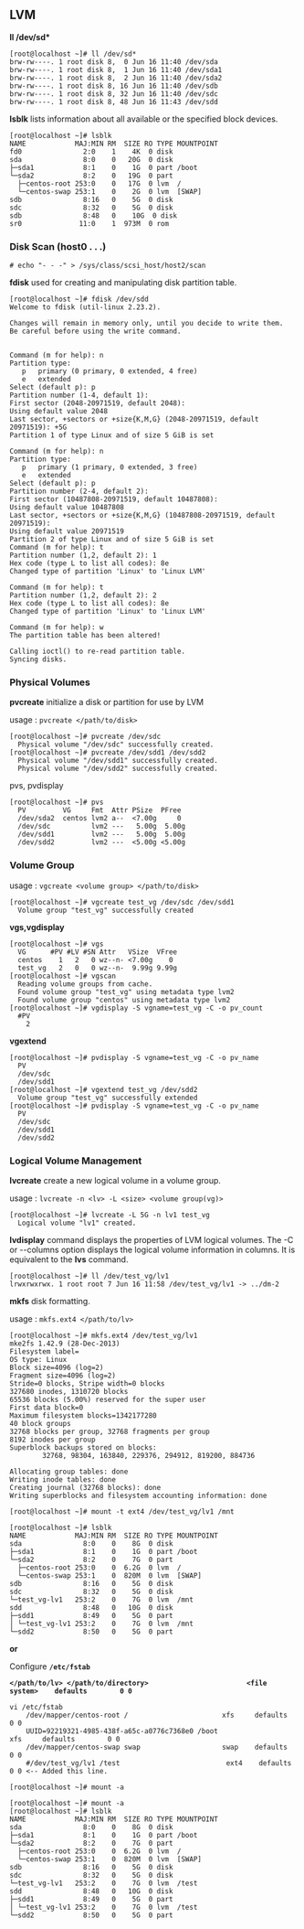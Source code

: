 ## LVM

**ll /dev/sd\***
```
[root@localhost ~]# ll /dev/sd*
brw-rw----. 1 root disk 8,  0 Jun 16 11:40 /dev/sda
brw-rw----. 1 root disk 8,  1 Jun 16 11:40 /dev/sda1
brw-rw----. 1 root disk 8,  2 Jun 16 11:40 /dev/sda2
brw-rw----. 1 root disk 8, 16 Jun 16 11:40 /dev/sdb
brw-rw----. 1 root disk 8, 32 Jun 16 11:40 /dev/sdc
brw-rw----. 1 root disk 8, 48 Jun 16 11:43 /dev/sdd
```

**lsblk** lists information about all available or the specified block devices.

```
[root@localhost ~]# lsblk
NAME            MAJ:MIN RM  SIZE RO TYPE MOUNTPOINT
fd0               2:0    1    4K  0 disk
sda               8:0    0   20G  0 disk
├─sda1            8:1    0    1G  0 part /boot
└─sda2            8:2    0   19G  0 part
  ├─centos-root 253:0    0   17G  0 lvm  /
  └─centos-swap 253:1    0    2G  0 lvm  [SWAP]
sdb               8:16   0    5G  0 disk
sdc               8:32   0    5G  0 disk
sdb               8:48   0    10G  0 disk
sr0              11:0    1  973M  0 rom
 ```

### Disk Scan (host0 . . .)

```
# echo "- - -" > /sys/class/scsi_host/host2/scan
```

**fdisk** used for creating and manipulating disk partition table.

```
[root@localhost ~]# fdisk /dev/sdd
Welcome to fdisk (util-linux 2.23.2).

Changes will remain in memory only, until you decide to write them.
Be careful before using the write command.


Command (m for help): n
Partition type:
   p   primary (0 primary, 0 extended, 4 free)
   e   extended
Select (default p): p
Partition number (1-4, default 1):
First sector (2048-20971519, default 2048):
Using default value 2048
Last sector, +sectors or +size{K,M,G} (2048-20971519, default 20971519): +5G
Partition 1 of type Linux and of size 5 GiB is set

Command (m for help): n
Partition type:
   p   primary (1 primary, 0 extended, 3 free)
   e   extended
Select (default p): p
Partition number (2-4, default 2):
First sector (10487808-20971519, default 10487808):
Using default value 10487808
Last sector, +sectors or +size{K,M,G} (10487808-20971519, default 20971519):
Using default value 20971519
Partition 2 of type Linux and of size 5 GiB is set
Command (m for help): t
Partition number (1,2, default 2): 1
Hex code (type L to list all codes): 8e
Changed type of partition 'Linux' to 'Linux LVM'

Command (m for help): t
Partition number (1,2, default 2): 2
Hex code (type L to list all codes): 8e
Changed type of partition 'Linux' to 'Linux LVM'

Command (m for help): w
The partition table has been altered!

Calling ioctl() to re-read partition table.
Syncing disks.
```

### Physical Volumes

**pvcreate** initialize a disk or partition for use by LVM

usage : `pvcreate </path/to/disk>`

```
[root@localhost ~]# pvcreate /dev/sdc
  Physical volume "/dev/sdc" successfully created.
[root@localhost ~]# pvcreate /dev/sdd1 /dev/sdd2
  Physical volume "/dev/sdd1" successfully created.
  Physical volume "/dev/sdd2" successfully created.
```
pvs, pvdisplay
```
[root@localhost ~]# pvs
  PV         VG     Fmt  Attr PSize  PFree
  /dev/sda2  centos lvm2 a--  <7.00g     0
  /dev/sdc          lvm2 ---   5.00g  5.00g
  /dev/sdd1         lvm2 ---   5.00g  5.00g
  /dev/sdd2         lvm2 ---  <5.00g <5.00g
```

### Volume Group

usage : `vgcreate <volume group> </path/to/disk>`

```
[root@localhost ~]# vgcreate test_vg /dev/sdc /dev/sdd1
  Volume group "test_vg" successfully created
```

**vgs,vgdisplay**

```
[root@localhost ~]# vgs
  VG      #PV #LV #SN Attr   VSize  VFree
  centos    1   2   0 wz--n- <7.00g    0
  test_vg   2   0   0 wz--n-  9.99g 9.99g
[root@localhost ~]# vgscan
  Reading volume groups from cache.
  Found volume group "test_vg" using metadata type lvm2
  Found volume group "centos" using metadata type lvm2
[root@localhost ~]# vgdisplay -S vgname=test_vg -C -o pv_count
  #PV
    2
```
**vgextend**

```
[root@localhost ~]# pvdisplay -S vgname=test_vg -C -o pv_name
  PV
  /dev/sdc
  /dev/sdd1
[root@localhost ~]# vgextend test_vg /dev/sdd2
  Volume group "test_vg" successfully extended
[root@localhost ~]# pvdisplay -S vgname=test_vg -C -o pv_name
  PV
  /dev/sdc
  /dev/sdd1
  /dev/sdd2
```

### Logical Volume Management

**lvcreate** create a new logical volume in a volume group.

usage : `lvcreate -n <lv> -L <size> <volume group(vg)>`

```
[root@localhost ~]# lvcreate -L 5G -n lv1 test_vg
  Logical volume "lv1" created.
```

**lvdisplay** command displays the properties of LVM logical volumes.
The -C or --columns option displays the logical volume information in columns. It is equivalent to the **lvs** command.

```
[root@localhost ~]# ll /dev/test_vg/lv1
lrwxrwxrwx. 1 root root 7 Jun 16 11:58 /dev/test_vg/lv1 -> ../dm-2
```

**mkfs** disk formatting.

usage : `mkfs.ext4 </path/to/lv>` 

```
[root@localhost ~]# mkfs.ext4 /dev/test_vg/lv1
mke2fs 1.42.9 (28-Dec-2013)
Filesystem label=
OS type: Linux
Block size=4096 (log=2)
Fragment size=4096 (log=2)
Stride=0 blocks, Stripe width=0 blocks
327680 inodes, 1310720 blocks
65536 blocks (5.00%) reserved for the super user
First data block=0
Maximum filesystem blocks=1342177280
40 block groups
32768 blocks per group, 32768 fragments per group
8192 inodes per group
Superblock backups stored on blocks:
        32768, 98304, 163840, 229376, 294912, 819200, 884736

Allocating group tables: done
Writing inode tables: done
Creating journal (32768 blocks): done
Writing superblocks and filesystem accounting information: done

[root@localhost ~]# mount -t ext4 /dev/test_vg/lv1 /mnt

[root@localhost ~]# lsblk
NAME            MAJ:MIN RM  SIZE RO TYPE MOUNTPOINT
sda               8:0    0    8G  0 disk
├─sda1            8:1    0    1G  0 part /boot
└─sda2            8:2    0    7G  0 part
  ├─centos-root 253:0    0  6.2G  0 lvm  /
  └─centos-swap 253:1    0  820M  0 lvm  [SWAP]
sdb               8:16   0    5G  0 disk
sdc               8:32   0    5G  0 disk
└─test_vg-lv1   253:2    0    7G  0 lvm  /mnt
sdd               8:48   0   10G  0 disk
├─sdd1            8:49   0    5G  0 part
│ └─test_vg-lv1 253:2    0    7G  0 lvm  /mnt
└─sdd2            8:50   0    5G  0 part
```

**or**

Configure **`/etc/fstab`** 

**`</path/to/lv> </path/to/directory>                        <file system>    defaults        0 0`**
```
vi /etc/fstab 
	/dev/mapper/centos-root /                       xfs     defaults        0 0
	UUID=92219321-4985-438f-a65c-a0776c7368e0 /boot                   xfs     defaults        0 0
	/dev/mapper/centos-swap swap                    swap    defaults        0 0
	#/dev/test_vg/lv1 /test                          ext4    defaults        0 0 <-- Added this line.
```	

`[root@localhost ~]# mount -a`

```
[root@localhost ~]# mount -a
[root@localhost ~]# lsblk
NAME            MAJ:MIN RM  SIZE RO TYPE MOUNTPOINT
sda               8:0    0    8G  0 disk
├─sda1            8:1    0    1G  0 part /boot
└─sda2            8:2    0    7G  0 part
  ├─centos-root 253:0    0  6.2G  0 lvm  /
  └─centos-swap 253:1    0  820M  0 lvm  [SWAP]
sdb               8:16   0    5G  0 disk
sdc               8:32   0    5G  0 disk
└─test_vg-lv1   253:2    0    7G  0 lvm  /test
sdd               8:48   0   10G  0 disk
├─sdd1            8:49   0    5G  0 part
│ └─test_vg-lv1 253:2    0    7G  0 lvm  /test
└─sdd2            8:50   0    5G  0 part
```

